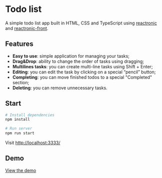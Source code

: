 # Todo list
 A simple todo list app built in HTML, CSS and TypeScript using [reactronic](https://github.com/nezaboodka/reactronic) and [reactronic-front](https://github.com/nezaboodka/reactronic-front).

## Features

- **Easy to use**: simple application for managing your tasks;
- **Drag&Drop**: ability to change the order of tasks using dragging;
- **Multilines tasks**: you can create multi-line tasks using Shift + Enter;
- **Editing**: you can edit the task by clicking on a special “pencil” button;
- **Completing**: you can move finished todos to a special "Completed" section;
- **Deleting**: you can remove unnecessary tasks.

## Start

```bash
# Install dependencies
npm install

# Run server
npm run start
```

Visit [http://localhost:3333/](http://localhost:3333/)


## Demo

[View the demo](https://alex9976.github.io/todo-list/)
